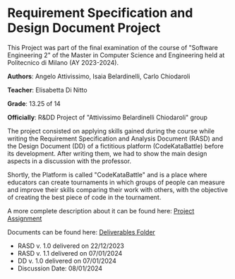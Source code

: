 # Requirement Specification and Design Document Project

This Project was part of the final examination of the course of "Software Engineering 2" of the Master in Computer Science and Engineering held at Politecnico di Milano (AY 2023-2024).

**Authors**: Angelo Attivissimo, Isaia Belardinelli, Carlo Chiodaroli

**Teacher**: Elisabetta Di Nitto

**Grade**: 13.25 of 14

**Officially**: R&DD Project of "Attivissimo Belardinelli Chiodaroli" group

The project consisted on applying skills gained during the course while writing the Requirement Specification and Analysis Document (RASD) and the Design Document (DD) of a fictitious platform (CodeKataBattle) before its development. After writing them, we had to show the main design aspects in a discussion with the professor.

Shortly, the Platform is called "CodeKataBattle" and is a place where educators can create tournaments in which groups of people can measure and improve their skills comparing their work with others, with the objective of creating the best piece of code in the tournament.

A more complete description about it can be found here:
[Project Assignment](./Assignment%20RDD%20AY%202023-2024.pdf)

Documents can be found here: [Deliverables Folder](./DeliveryFolder/)

* RASD v. 1.0 delivered on 22/12/2023
* RASD v. 1.1 delivered on 07/01/2024
* DD v. 1.0 delivered on 07/01/2024
* Discussion Date: 08/01/2024


